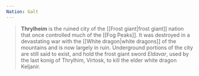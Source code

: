 ```yaml
---
Nation: Galt
---
```

> **Thrylheim** is the ruined city of the [[Frost giant|frost giant]] nation that once controlled much of the [[Fog Peaks]]. It was destroyed in a devastating war with the [[White dragon|white dragons]] of the mountains and is now largely in ruin. Underground portions of the city are still said to exist, and hold the frost giant sword *Eldavar*, used by the last konig of Thrylhim, Virtosk, to kill the elder white dragon Keljanir.